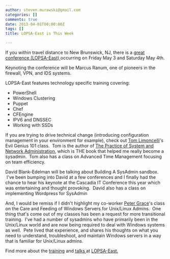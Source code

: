 ```yaml
---
author: steven.murawski@gmail.com
categories: []
comments: true
date: 2013-04-01T00:00:00Z
tags: []
title: LOPSA-East is This Week

---
```


If you within travel distance to New Brunswick, NJ, there is a <a href="http://lopsa-east.org/2013/" target="_blank">great conference (LOPSA-East)&nbsp;</a>occurring&nbsp;on Friday May 3 and Saturday May 4th.


Keynoting the conference will be Marcus Ranum, one of pioneers in the firewall, VPN, and IDS systems.


LOPSA-East features technology specific training covering:


*   PowerShell
*   Windows Clustering
*   Puppet
*   Chef
*   CFEngine
*   IPV6 and DNSSEC
*   Working with SSDs



If you are trying to drive technical change (introducing configuration management in your environment for example), check out <a href="http://everythingsysadmin.com/" target="_blank">Tom Limoncelli</a>'s Evil Genius 101 class. &nbsp;Tom is the author of <a href="http://www.amazon.com/Practice-System-Network-Administration-Edition/dp/0321492668" target="_blank">The Practice of System and Network Administration</a>, which is THE book that helped me really become a sysadmin. &nbsp;Tom also has a class on Advanced Time Management focusing on team&nbsp;efficiency.


David Blank-Edelman will be talking about Building A SysAdmin sandbox. &nbsp;I've been bumping into David at a few conferences and I finally had the chance to hear his keynote at the Cascadia IT Conference this year which was entertaining and thought provoking. &nbsp;David also has a class on implementing Wordpress for SysAdmin&nbsp;


And, I would be remiss if I didn't highlight my co-worker <a href="http://meta.stackoverflow.com/users/170555/peter-grace" target="_blank">Peter Grace</a>'s class on the Care and Feeding of Windows Servers for Unix/Linux Admins. &nbsp;One thing that's come out of my classes has been a request for more transitional training. &nbsp;I've had a number of sysadmins who have primarily been in the Unix/Linux world and are now being required to deal with Windows systems as well. &nbsp;Pete lived that experience, and shares his thoughts on what you need to understand, troubleshoot, and maintain Windows servers in a way that is familiar for Unix/Linux admins.


Find more about the <a href="http://lopsa-east.org/2013/lopsa-east-training/" target="_blank">training</a> and <a href="http://lopsa-east.org/2013/talks/" target="_blank">talks </a>at <a href="http://lopsa-east.org/2013/" target="_blank">LOPSA-East.</a>





